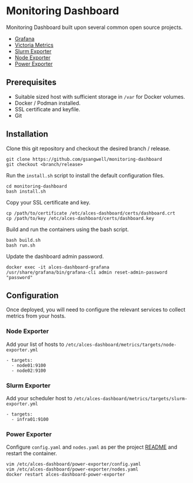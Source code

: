 # Monitoring Dashboard
Monitoring Dashboard built upon several common open source projects.
- [Grafana](https://github.com/grafana/grafana)
- [Victoria Metrics](https://github.com/VictoriaMetrics/VictoriaMetrics)
- [Slurm Exporter](https://github.com/vpenso/prometheus-slurm-exporter)
- [Node Exporter](https://github.com/prometheus/node_exporter)
- [Power Exporter](https://github.com/openflighthpc/power-exporter)

## Prerequisites
- Suitable sized host with sufficient storage in `/var` for Docker volumes.
- Docker / Podman installed.
- SSL certificate and keyfile.
- Git

## Installation
Clone this git repository and checkout the desired branch / release.
```
git clone https://github.com/gsangwell/monitoring-dashboard
git checkout <branch/release>
```

Run the `install.sh` script to install the default configuration files.
```
cd monitoring-dashboard
bash install.sh
```

Copy your SSL certificate and key.
```
cp /path/to/certificate /etc/alces-dashboard/certs/dashboard.crt
cp /path/to/key /etc/alces-dashboard/certs/dashboard.key
```

Build and run the containers using the bash script.
```
bash build.sh
bash run.sh
```

Update the dashboard admin password.
```
docker exec -it alces-dashboard-grafana /usr/share/grafana/bin/grafana-cli admin reset-admin-password "password"
```

## Configuration
Once deployed, you will need to configure the relevant services to collect metrics from your hosts.

### Node Exporter
Add your list of hosts to `/etc/alces-dashboard/metrics/targets/node-exporter.yml`
```
- targets:
  - node01:9100
  - node02:9100
```

### Slurm Exporter
Add your scheduler host to `/etc/alces-dashboard/metrics/targets/slurm-exporter.yml`
```
- targets:
  - infra01:9100
```

### Power Exporter
Configure `config.yaml` and `nodes.yaml` as per the project [README](https://github.com/openflighthpc/power-exporter/blob/master/README.md) and restart the container.
```
vim /etc/alces-dashboard/power-exporter/config.yaml
vim /etc/alces-dashboard/power-exporter/nodes.yaml
docker restart alces-dashboard-power-exporter
```
